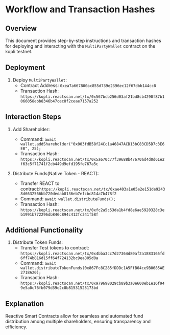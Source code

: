 # Workflow and Transaction Hashes

## Overview
This document provides step-by-step instructions and transaction hashes for deploying and interacting with the `MultiPartyWallet` contract on the kopli testnet.

## Deployment
1. Deploy `MultiPartyWallet`:
   - Contract Address: `0xea7a667800ac855d739e2396ec12f67dbb144cc8` 
   - Transaction Hash: `https://kopli.reactscan.net/tx/0x567bcb256d03af21bd8cb4290f87b1066058ebb8346b47cec8f2ceae7157a252`

## Interaction Steps
1. Add Shareholder:
   - Command: `await wallet.addShareholder("0x003fdB58f24Cc1a46847ACD13bC83CD5D7c3E6EB", 25);`
   - Transaction Hash: `https://kopli.reactscan.net/tx/0x5a670c77f39688b47670ad4d0d61e2f63c5f71741f2cb449d9efd195fe767a5c`

2. Distribute Funds(Native Token - REACT):
   - Transfer REACT to contract:`https://kopli.reactscan.net/tx/0xae403a1e05e2e151de92438d6632566bb720dedab0136eb7efcbc814a7b478f2`
   - Command: `await wallet.distributeFunds();`
   - Transaction Hash: `https://kopli.reactscan.net/tx/0xfc2a5c53da1b4fd8e6ae5920328c3eb1991b772296db846c894c412fc341f58f`

## Additional Functionality
1. Distribute Token Funds:
   - Transfer Test tokens to contract: `https://kopli.reactscan.net/tx/0x4bba3cc7d27364d80af2a1883165fd6ff74b816d15ff64f724132bc9ea805d0a`
   - Command: `await wallet.distributeTokenFunds(0x867Fc8C285fDDDc1A5FfB04ce9B0685AE2718A20);`
   - Transaction Hash: `https://kopli.reactscan.net/tx/0x979698029cb89b3a0e600eb1e16f949e5a0c76fb079d39e2c8b81531525173bd`

## Explanation
Reactive Smart Contracts allow for seamless and automated fund distribution among multiple shareholders, ensuring transparency and efficiency.
